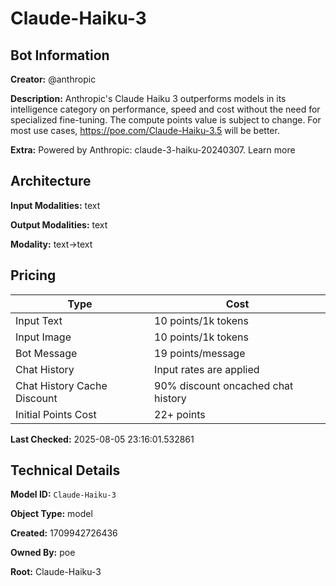 # Claude-Haiku-3

## Bot Information

**Creator:** @anthropic

**Description:** Anthropic's Claude Haiku 3 outperforms models in its intelligence category on performance, speed and cost without the need for specialized fine-tuning. The compute points value is subject to change. For most use cases, https://poe.com/Claude-Haiku-3.5 will be better.

**Extra:** Powered by Anthropic: claude-3-haiku-20240307. Learn more


## Architecture

**Input Modalities:** text

**Output Modalities:** text

**Modality:** text->text


## Pricing

| Type | Cost |
|------|------|
| Input Text | 10 points/1k tokens |
| Input Image | 10 points/1k tokens |
| Bot Message | 19 points/message |
| Chat History | Input rates are applied |
| Chat History Cache Discount | 90% discount oncached chat history |
| Initial Points Cost | 22+ points |

**Last Checked:** 2025-08-05 23:16:01.532861


## Technical Details

**Model ID:** `Claude-Haiku-3`

**Object Type:** model

**Created:** 1709942726436

**Owned By:** poe

**Root:** Claude-Haiku-3
